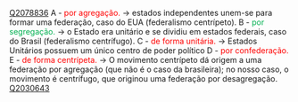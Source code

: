 [Q2078836](https://www.qconcursos.com/questoes-militares/questoes/88dec5f9-b1)
A - <span style="color:rgb(255, 0, 0)">por agregação.</span> -> estados independentes unem-se para formar uma federação, caso do EUA (federalismo centrípeto).
B - <span style="color:rgb(0, 176, 80)">por segregação.</span> -> o Estado era unitário e se dividiu em estados federais, caso do Brasil (federalismo centrífugo).
C - <span style="color:rgb(255, 0, 0)">de forma unitária.</span> -> Estados Unitários possuem um único centro de poder político
D -  <span style="color:rgb(255, 0, 0)">por confederação.</span>
E - <span style="color:rgb(255, 0, 0)">de forma centrípeta.</span> -> O movimento centrípeto dá origem a uma federação por agregação (que não é o caso da brasileira); no nosso caso, o movimento é centrífugo, que originou uma federação por desagregação.
[Q2030643](https://www.qconcursos.com/questoes-militares/questoes/a9e13da4-92)
